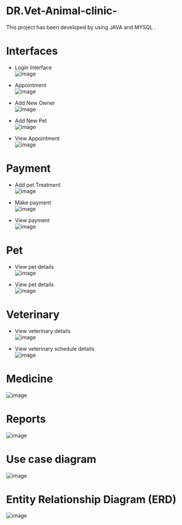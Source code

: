 # DR.Vet-Animal-clinic-
This project has been developed by using JAVA and MYSQL . 

# Interfaces
* Login Interface</br>
![image](https://user-images.githubusercontent.com/78223836/132761317-6441e423-bb92-45a2-91af-7af9b061b722.png)

* Appointment</br> 
![image](https://user-images.githubusercontent.com/78223836/132761398-29926aaf-625b-465d-bd63-f5d6c5765462.png)

* Add New Owner</br> 
![image](https://user-images.githubusercontent.com/78223836/132761490-2fae6f41-a252-42f4-a8a8-78abba6ff11a.png)

* Add New Pet</br>
![image](https://user-images.githubusercontent.com/78223836/132761572-a5da6ecb-4084-4967-9eb6-cc483edb3ac3.png)

* View Appointment</br> 
![image](https://user-images.githubusercontent.com/78223836/132761637-22befb94-1a50-403a-beeb-265b54eabf59.png)

# Payment 
* Add pet Treatment</br> 
![image](https://user-images.githubusercontent.com/78223836/132761693-3a54661c-14c4-49e0-ab39-869a8502f8db.png)

* Make payment</br> 
![image](https://user-images.githubusercontent.com/78223836/132761734-1b24f79e-54fc-47bd-96d5-ae00294af52f.png)

* View payment</br> 
![image](https://user-images.githubusercontent.com/78223836/132761771-aa71ca7c-3ba7-4051-8c25-b3a63b14233f.png)

# Pet
* View pet details</br>
![image](https://user-images.githubusercontent.com/78223836/132761846-04e8f7b6-4fb7-4cf3-8900-b721d820bb8c.png)

* View pet details</br> 
![image](https://user-images.githubusercontent.com/78223836/132761906-6e5dc2da-29fd-4b53-a43a-21073767541f.png)

# Veterinary 
* View veterinary details</br> 
![image](https://user-images.githubusercontent.com/78223836/132762163-fb993f15-76a5-4d37-9fb2-52fe054707da.png)

* View veterinary schedule details</br>
![image](https://user-images.githubusercontent.com/78223836/132762213-f0975a8c-2eaf-4721-be1d-f270d29a9891.png)

# Medicine 
![image](https://user-images.githubusercontent.com/78223836/132762289-ae522839-9008-48e6-a54d-4a84d7ad3d40.png)

# Reports 
![image](https://user-images.githubusercontent.com/78223836/132762339-1a775320-c7e0-45b3-896c-bd63c4254c89.png)

# Use case diagram 
![image](https://user-images.githubusercontent.com/78223836/132760968-8adcd223-4363-4017-aab7-740b41618262.png)

# Entity Relationship Diagram (ERD)   
![image](https://user-images.githubusercontent.com/78223836/132761128-ea986ceb-a1c1-4206-9ec0-b34a109c399d.png)

